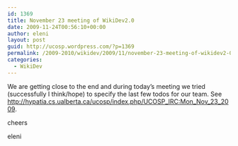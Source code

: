 ```yaml
---
id: 1369
title: November 23 meeting of WikiDev2.0
date: 2009-11-24T00:56:10+00:00
author: eleni
layout: post
guid: http://ucosp.wordpress.com/?p=1369
permalink: /2009-2010/wikidev/2009/11/november-23-meeting-of-wikidev2-0/
categories:
  - WikiDev
---
```

We are getting close to the end and during today&#8217;s meeting we tried (successfully I think/hope) to specify the last few todos for our team. See <a href="http://hypatia.cs.ualberta.ca/ucosp/index.php/UCOSP_IRC:Mon_Nov_23_2009" target="_blank">http://hypatia.cs.ualberta.ca/ucosp/index.php/UCOSP_IRC:Mon_Nov_23_2009</a>.

cheers

eleni